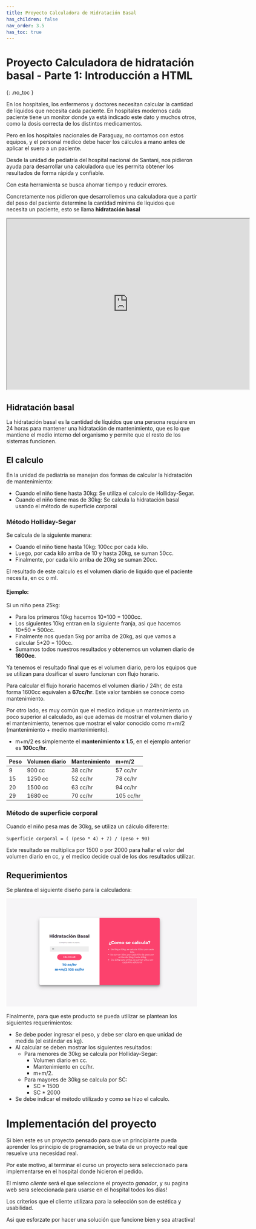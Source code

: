 ```yaml
---
title: Proyecto Calculadora de Hidratación Basal
has_children: false
nav_order: 3.5
has_toc: true
---
```


# Proyecto Calculadora de hidratación basal - Parte 1: Introducción a HTML
{: .no_toc }

En los hospitales, los enfermeros y doctores necesitan calcular la cantidad de líquidos que necesita cada paciente. En hospitales modernos cada paciente tiene un monitor donde ya está indicado este dato y muchos otros, como la dosis correcta de los distintos medicamentos.

Pero en los hospitales nacionales de Paraguay, no contamos con estos equipos, y el personal medico debe hacer los cálculos a mano antes de aplicar el suero a un paciente.

Desde la unidad de pediatría del hospital nacional de Santani, nos pidieron ayuda para desarrollar una calculadora que les permita obtener los resultados de forma rápida y confiable.

Con esta herramienta se busca ahorrar tiempo y reducir errores.

Concretamente nos pidieron que desarrollemos una calculadora que a partir del peso del paciente determine la cantidad minima de líquidos que necesita un paciente, esto se llama **hidratación basal**

<div style="text-align: center">
    <iframe src="https://drive.google.com/file/d/1EGK_4Vc4HcHapL4_BRtyFkhEYVkeY6TR/preview" width="640" height="450" allow="autoplay"></iframe>
</div>

## Hidratación basal

La hidratación basal es la cantidad de líquidos que una persona requiere en 24 horas para mantener una hidratación de mantenimiento, que es lo que mantiene el medio interno del organismo y permite que el resto de los sistemas funcionen.

## El calculo

En la unidad de pediatría se manejan dos formas de calcular la hidratación de mantenimiento:
* Cuando el niño tiene hasta 30kg: Se utiliza el calculo de Holliday-Segar.
* Cuando el niño tiene mas de 30kg: Se calcula la hidratación basal usando el método de superficie corporal

### Método Holliday-Segar

Se calcula de la siguiente manera:
* Cuando el niño tiene hasta 10kg: 100cc por cada kilo.
* Luego, por cada kilo arriba de 10 y hasta 20kg, se suman 50cc.
* Finalmente, por cada kilo arriba de 20kg se suman 20cc.

El resultado de este calculo es el volumen diario de liquido que el paciente necesita, en cc o ml.

#### Ejemplo:

Si un niño pesa 25kg:
* Para los primeros 10kg hacemos 10*100 = 1000cc.
* Los siguientes 10kg entran en la siguiente franja, asi que hacemos 10*50 = 500cc.
* Finalmente nos quedan 5kg por arriba de 20kg, asi que vamos a calcular 5*20 = 100cc.
* Sumamos todos nuestros resultados y obtenemos un volumen diario de **1600cc**.

Ya tenemos el resultado final que es el volumen diario, pero los equipos que se utilizan para dosificar el suero funcionan con flujo horario.

Para calcular el flujo horario hacemos el volumen diario / 24hr, de esta forma 1600cc equivalen a **67cc/hr**. Este valor también se conoce como mantenimiento.

Por otro lado, es muy común que el medico indique un mantenimiento un poco superior al calculado, asi que ademas de mostrar el volumen diario y el mantenimiento, tenemos que mostrar el valor conocido como m+m/2 (mantenimiento + medio mantenimiento).

* m+m/2 es simplemente el **mantenimiento x 1.5**, en el ejemplo anterior es **100cc/hr**.

| Peso        | Volumen diario    | Mantenimiento | m+m/2    |
|:------------|:------------------|:--------------|:---------|
| 9           | 900 cc            | 38 cc/hr      |57 cc/hr  |
| 15          | 1250 cc           | 52 cc/hr      |78 cc/hr  |
| 20          | 1500 cc           | 63 cc/hr      |94 cc/hr  |
| 29          | 1680 cc           | 70 cc/hr      |105 cc/hr |
  
### Método de superficie corporal

Cuando el niño pesa mas de 30kg, se utiliza un cálculo diferente:

`Superficie corporal = ( (peso * 4) + 7) / (peso + 90)`

Este resultado se multiplica por 1500 o por 2000 para hallar el valor del volumen diario en cc, y el medico decide cual de los dos resultados utilizar.

## Requerimientos

Se plantea el siguiente diseño para la calculadora:

![mockup](images/calc.png)

Finalmente, para que este producto se pueda utilizar se plantean los siguientes requerimientos:

* Se debe poder ingresar el peso, y debe ser claro en que unidad de medida (el estándar es kg).
* Al calcular se deben mostrar los siguientes resultados:
  * Para menores de 30kg se calcula por Holliday-Segar:
    * Volumen diario en cc.
    * Mantenimiento en cc/hr.
    * m+m/2.
  * Para mayores de 30kg se calcula por SC:
    * SC * 1500
    * SC * 2000
* Se debe indicar el método utilizado y como se hizo el calculo.

# Implementación del proyecto

Si bien este es un proyecto pensado para que un principiante pueda aprender los principio de programación, se trata de un proyecto real que resuelve una necesidad real.

Por este motivo, al terminar el curso un proyecto sera seleccionado para implementarse en el hospital donde hicieron el pedido.

El mismo *cliente* será el que seleccione el proyecto *ganador*, y su pagina web sera seleccionada para usarse en el hospital todos los días!

Los criterios que el cliente utilizara para la selección son de estética y usabilidad.

Asi que esforzate por hacer una solución que funcione bien y sea atractiva!

